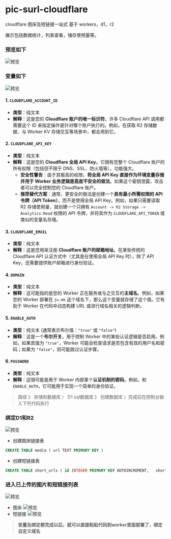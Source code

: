 # pic-surl-cloudflare
cloudflare 图床及短链接一站式 基于 workers，d1，r2

展示包括数据统计，列表查看，储存使用量等。

### 预览如下
![预览](https://ju.mk/1758347828383.png)

### 变量如下
![预览](https://ju.mk/1758347943971.png)


#### 1. `CLOUDFLARE_ACCOUNT_ID`
*   **类型**：纯文本
*   **解释**：这是您的 **Cloudflare 账户的唯一标识符**。许多 Cloudflare API 调用都需要这个 ID 来指定操作是针对哪个账户执行的。例如，在获取 R2 存储数据、与 Worker KV 存储交互等场景中，都会用到它。
#### 2. `CLOUDFLARE_API_KEY`
*   **类型**：纯文本
*   **解释**：这是您的 **Cloudflare 全局 API Key**。它拥有您整个 Cloudflare 账户的所有权限（包括但不限于 DNS、SSL、防火墙等），功能强大。
    *   **安全性警告**：由于其极高的权限，**将全局 API Key 直接作为环境变量存储并用于 Worker 业务逻辑是高度不安全的做法**。如果这个密钥泄露，攻击者可以完全控制您的 Cloudflare 账户。
    *   **推荐替代方案**：通常，更安全的做法是创建一个**具有最小所需权限的 API 令牌（API Token）**，而不是使用全局 API Key。例如，如果只需要读取 R2 存储使用量，就创建一个只拥有 `Account -> R2 Storage -> Analytics:Read` 权限的 API 令牌，并将其作为 `CLOUDFLARE_API_TOKEN` 或类似的变量名存储。
#### 3. `CLOUDFLARE_EMAIL`
*   **类型**：纯文本
*   **解释**：这是您用来注册 **Cloudflare 账户的邮箱地址**。在某些传统的 Cloudflare API 认证方式中（尤其是在使用全局 API Key 时），除了 API Key，还需要提供账户邮箱进行身份验证。
#### 4. `DOMAIN`
*   **类型**：纯文本
*   **解释**：这可能指的是您的 Worker 正在服务或与之交互的**主域名**。例如，如果您的 Worker 部署在 `ju.mk` 这个域名下，那么这个变量就存储了这个值。它有助于 Worker 在代码中动态构建 URL 或进行域名相关的逻辑判断。
#### 5. `ENABLE_AUTH`
*   **类型**：纯文本 (通常表示布尔值：`"true"` 或 `"false"`)
*   **解释**：这是一个**布尔开关**，用于控制 Worker 中的某些认证逻辑是否启用。例如，如果其值为 `"true"`，Worker 可能会检查请求是否包含有效的用户名和密码；如果为 `"false"`，则可能跳过认证步骤。
#### 6. `PASSWORD`
*   **类型**：纯文本
*   **解释**：这很可能是用于 Worker 内部某个**认证机制的密码**。例如，和 `ENABLE_AUTH`，它可能用于实现一个简单的身份验证。

> 路径 》 存储和数据库 〉 D1 sql数据库 》 创建数据库 〉完成后在控制台输入下列代码执行

### 绑定D1和R2
![预览](https://ju.mk/1758187521921.png)


* 创建图床链接表
``` sql
CREATE TABLE media ( url TEXT PRIMARY KEY )
```

* 创建短链接表
``` sql
CREATE TABLE short_urls ( id INTEGER PRIMARY KEY AUTOINCREMENT,   short_id TEXT UNIQUE NOT NULL,   url TEXT NOT NULL,   created_at TEXT NOT NULL,   clicks INTEGER DEFAULT 0 )
```

### 进入已上传的图片和短链接列表
![预览](https://ju.mk/1758203674942.png)
* 图床
![预览](https://ju.mk/1758203790133.png)
* 短链接
![预览](https://ju.mk/1758203887562.png)

> **变量及绑定都完成以后，就可以直接粘贴代码到worker里面部署了，绑定自定义域名**
